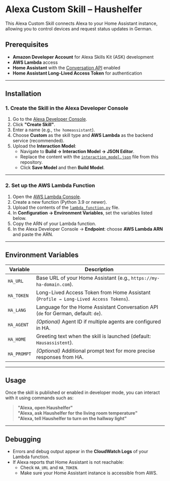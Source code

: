 # Alexa Custom Skill – Haushelfer

This Alexa Custom Skill connects Alexa to your Home Assistant instance, allowing you to control devices and request status updates in German.

## Prerequisites

- **Amazon Developer Account** for Alexa Skills Kit (ASK) development
- **AWS Lambda** access
- **Home Assistant** with the [Conversation API](https://www.home-assistant.io/integrations/conversation/) enabled
- **Home Assistant Long-Lived Access Token** for authentication

---

## Installation

### 1. Create the Skill in the Alexa Developer Console
1. Go to the [Alexa Developer Console](https://developer.amazon.com/alexa/console/ask).
2. Click **"Create Skill"**.
3. Enter a name (e.g., `the homeassistant`).
4. Choose **Custom** as the skill type and **AWS Lambda** as the backend service (recommended).
5. Upload the **Interaction Model**:
   - Navigate to **Build → Interaction Model → JSON Editor**.
   - Replace the content with the [`interaction_model.json`](interaction_model.json) file from this repository.
   - Click **Save Model** and then **Build Model**.

---

### 2. Set up the AWS Lambda Function
1. Open the [AWS Lambda Console](https://console.aws.amazon.com/lambda/).
2. Create a new function (Python 3.9 or newer).
3. Upload the contents of the [`lambda_function.py`](lambda_function.py) file.
4. In **Configuration → Environment Variables**, set the variables listed below.
5. Copy the ARN of your Lambda function.
6. In the Alexa Developer Console → **Endpoint**: choose **AWS Lambda ARN** and paste the ARN.

---

## Environment Variables

| Variable   | Description |
|------------|-------------|
| `HA_URL`   | Base URL of your Home Assistant (e.g., `https://my-ha-domain.com`). |
| `HA_TOKEN` | Long-Lived Access Token from Home Assistant (`Profile → Long-Lived Access Tokens`). |
| `HA_LANG`  | Language for the Home Assistant Conversation API (`de` for German, default: `de`). |
| `HA_AGENT` | *(Optional)* Agent ID if multiple agents are configured in HA. |
| `HA_HOME`  | Greeting text when the skill is launched (default: `Hausassistent`). |
| `HA_PROMPT`| *(Optional)* Additional prompt text for more precise responses from HA. |

---

## Usage

Once the skill is published or enabled in developer mode, you can interact with it using commands such as:

> **"Alexa, open Haushelfer"**  
> **"Alexa, ask Haushelfer for the living room temperature"**  
> **"Alexa, tell Haushelfer to turn on the hallway light"**

---

## Debugging

- Errors and debug output appear in the **CloudWatch Logs** of your Lambda function.
- If Alexa reports that Home Assistant is not reachable:
  - Check `HA_URL` and `HA_TOKEN`.
  - Make sure your Home Assistant instance is accessible from AWS.
